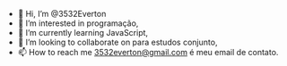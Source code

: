 - 👋 Hi, I’m @3532Everton
- 👀 I’m interested in programação,
- 🌱 I’m currently learning JavaScript,
- 💞️ I’m looking to collaborate on para estudos conjunto,
- 📫 How to reach me 3532everton@gmail.com é meu email de contato.

<!---
3532Everton/3532Everton is a ✨ special ✨ repository because its `README.md` (this file) appears on your GitHub profile.
You can click the Preview link to take a look at your changes.
--->
